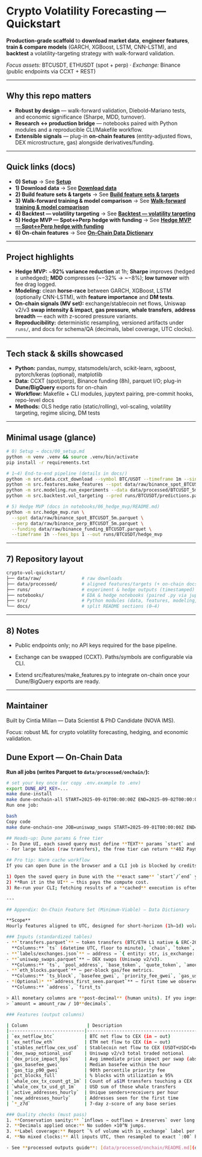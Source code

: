 # Crypto Volatility Forecasting — Quickstart

**Production-grade scaffold** to **download market data**, **engineer features**, **train & compare models** (GARCH, XGBoost, LSTM, CNN-LSTM), and **backtest** a volatility-targeting strategy with walk-forward validation.  

*Focus assets:* BTCUSDT, ETHUSDT (spot + perp) · *Exchange:* Binance (public endpoints via CCXT + REST)

---

## Why this repo matters

- **Robust by design** — walk-forward validation, Diebold–Mariano tests, and economic significance (Sharpe, MDD, turnover).
- **Research ↔ production bridge** — notebooks paired with Python modules and a reproducible CLI/Makefile workflow.
- **Extensible signals** — plug-in **on-chain features** (entity-adjusted flows, DEX microstructure, gas) alongside derivatives/funding.

---

## Quick links (docs)

- **0) Setup** → See **[Setup](docs/00_setup.md)**  
- **1) Download data** → See **[Download data](docs/01_download_data.md)**  
- **2) Build feature sets & targets** → See **[Build feature sets & targets](docs/02_build_features_targets.md)**  
- **3) Walk-forward training & model comparison** → See **[Walk-forward training & model comparison](docs/03_walkforward_modeling.md)**  
- **4) Backtest — volatility targeting** → See **[Backtest — volatility targeting](docs/04_backtest_vol_targeting.md)**  
- **5) Hedge MVP — Spot↔Perp hedge with funding** → See **[Hedge MVP — Spot↔Perp hedge with funding](notebooks/06_hedge_mvp/README.md)**  
- **6) On-chain features** → See **[On-Chain Data Dictionary](data/processed/onchain/README.md)**

---

## Project highlights

- **Hedge MVP:** ~**92% variance reduction** at 1h; **Sharpe** improves (hedged ≥ unhedged); **MDD** compresses (~−32% → ~−8%); **low turnover** with fee drag logged.
- **Modeling:** clean **horse-race** between GARCH, XGBoost, LSTM (optionally CNN-LSTM), with **feature importance** and **DM tests**.
- **On-chain signals (MV set):** exchange/stablecoin net flows, Uniswap v2/v3 **swap intensity & impact**, **gas pressure**, **whale transfers**, **address breadth** — each with z-scored pressure variants.
- **Reproducibility:** deterministic resampling, versioned artifacts under `runs/`, and docs for schema/QA (decimals, label coverage, UTC clocks).

---

## Tech stack & skills showcased

- **Python:** pandas, numpy, statsmodels/arch, scikit-learn, xgboost, pytorch/keras (optional), matplotlib
- **Data:** CCXT (spot/perp), Binance funding (8h), parquet I/O; plug-in **Dune/BigQuery** exports for on-chain
- **Workflow:** Makefile + CLI modules, jupytext pairing, pre-commit hooks, repo-level docs
- **Methods:** OLS hedge ratio (static/rolling), vol-scaling, volatility targeting, regime slicing, DM tests

---

## Minimal usage (glance)

```bash
# 0) Setup → docs/00_setup.md
python -m venv .venv && source .venv/bin/activate
pip install -r requirements.txt

# 1–4) End-to-end pipeline (details in docs/)
python -m src.data.ccxt_download --symbol BTC/USDT --timeframe 1m --since 2020-01-01 --out data/raw/binance_spot_BTCUSDT_1m.parquet
python -m src.features.make_features --spot data/raw/binance_spot_BTCUSDT_1m.parquet --funding data/raw/binance_funding_BTCUSDT.parquet --symbol BTCUSDT --timeframe 5m --out data/processed/BTCUSDT_5m.parquet
python -m src.modeling.run_experiments --data data/processed/BTCUSDT_5m.parquet --symbol BTCUSDT --horizon 12 --output runs/BTCUSDT
python -m src.backtest.vol_targeting --pred runs/BTCUSDT/predictions.parquet --retcol ret_5m --fee_bps 1 --output runs/BTCUSDT/backtest_BTCUSDT.json

# 5) Hedge MVP (docs in notebooks/06_hedge_mvp/README.md)
python -m src.hedge_mvp.run \
  --spot data/raw/binance_spot_BTCUSDT_5m.parquet \
  --perp data/raw/binance_perp_BTCUSDT_5m.parquet \
  --funding data/raw/binance_funding_BTCUSDT.parquet \
  --timeframe 1h --fees_bps 1 --out runs/BTCUSDT/hedge_mvp
```

---

## 7) Repository layout

```bash
crypto-vol-quickstart/
├── data/raw/               # raw downloads
├── data/processed/         # aligned features/targets (+ on-chain docs)
├── runs/                   # experiment & hedge outputs (timestamped)
├── notebooks/              # EDA & hedge notebooks (paired .py via jupytext)
├── src/                    # Python modules (data, features, modeling, backtest, hedge_mvp)
└── docs/                   # split README sections (0–4)
```

---

## 8) Notes

- Public endpoints only; no API keys required for the base pipeline.

- Exchange can be swapped (CCXT). Paths/symbols are configurable via CLI.

- Extend src/features/make_features.py to integrate on-chain once your Dune/BigQuery exports are ready.

---

## Maintainer

Built by Cintia Millan — Data Scientist & PhD Candidate (NOVA IMS).

Focus: robust ML for crypto volatility forecasting, hedging, and economic validation.

## Dune Export — On-Chain Data

**Run all jobs (writes Parquet to `data/processed/onchain/`):**
```bash
# set your key once (or copy .env.example to .env)
export DUNE_API_KEY=... 
make dune-install
make dune-onchain-all START=2025-09-01T00:00:00Z END=2025-09-02T00:00:00Z
Run one job:

bash
Copy code
make dune-onchain-one JOB=uniswap_swaps START=2025-09-01T00:00:00Z END=2025-09-02T00:00:00Z

## Heads-up: Dune params & free tier
- In Dune UI, each saved query must define **TEXT** params `start` and `end` (ISO8601).
- For large tables (raw transfers), the free tier can return **402 Payment Required** even on narrow windows. Prefer **server-side aggregations** (hourly netflows, swap notional) and download the small result sets.

## Pro tip: Warm cache workflow
If you can open Dune in the browser and a CLI job is blocked by credits:

1) Open the saved query in Dune with the **exact same** `start`/`end` you plan to pass from CLI.  
2) **Run it in the UI** — this pays the compute cost.  
3) Re-run your CLI; fetching results of a **cached** execution is often allowed (plan-dependent).

---

## Appendix: On-Chain Feature Set (Minimum-Viable) — Data Dictionary

**Scope**  
Hourly features aligned to UTC, designed for short-horizon (1h–1d) volatility forecasting for BTC/ETH.

### Inputs (standardized tables)
- **`transfers.parquet`** — token transfers (BTC/ETH L1 native & ERC-20).  
  **Columns:** `ts` (datetime UTC, floor to minute), `chain`, `token`, `from_address`, `to_address`, `amount_raw`, `decimals`, `amount`, `amount_usd`
- **`labels/exchanges.json`** — address → `{ entity: str, is_exchange: bool }`
- **`uniswap_swaps.parquet`** — DEX swaps (Uniswap v2/v3).  
  **Columns:** `ts`, `pool_address`, `base_token`, `quote_token`, `amount_usd`, `mid_before`, `mid_after`
- **`eth_blocks.parquet`** — per-block gas/fee metrics.  
  **Columns:** `ts_block`, `basefee_gwei`, `priority_fee_gwei`, `gas_used`, `gas_limit`
- *(Optional)* **`address_first_seen.parquet`** — first time we observed an address.  
  **Columns:** `address`, `first_ts`

> All monetary columns are **post-decimal** (human units). If you ingest raw logs, apply:  
> `amount = amount_raw / 10**decimals`.

### Features (output columns)

| Column                      | Description                                | Units | Construction (hourly)                                                                     |
|----------------------------|--------------------------------------------|-------|-------------------------------------------------------------------------------------------|
| `ex_netflow_btc`           | BTC net flow to CEX (in − out)             | BTC   | Sum transfers where CEX is receiver minus where CEX is sender (BTC chain)                 |
| `ex_netflow_eth`           | ETH net flow to CEX (in − out)             | ETH   | Same as above for ETH native (exclude ERC-20)                                             |
| `stables_netflow_cex_usd`  | Stablecoin net flow to CEX (USDT+USDC+DAI) | USD   | Sum USD of ERC-20 transfers **into** CEX minus **out**                                    |
| `dex_swap_notional_usd`    | Uniswap v2/v3 total traded notional        | USD   | Sum `amount_usd` over swaps per hour                                                      |
| `dex_price_impact_bps`     | Avg immediate price impact per swap (abs)  | bps   | `abs((mid_after - mid_before)/mid_before)*1e4`, then mean per hour                        |
| `gas_basefee_gwei`         | Median basefee within the hour             | gwei  | Median of `basefee_gwei` across blocks in hour                                            |
| `gas_tip_p90_gwei`         | 90th percentile priority fee               | gwei  | P90 of `priority_fee_gwei`                                                                |
| `pct_blocks_full`          | % blocks with utilization ≥ 95%            | %     | Share where `gas_used / gas_limit ≥ 0.95`                                                 |
| `whale_cex_tx_count_gt_1m` | Count of ≥$1M transfers touching a CEX     | count | Count (native/ERC-20) transfers `amount_usd ≥ 1e6` with CEX as sender or receiver         |
| `whale_cex_tx_usd_gt_1m`   | USD sum of those whale transfers           | USD   | Sum `amount_usd` for same filter                                                           |
| `active_addresses_hourly`  | Unique senders+receivers per hour          | count | `nunique(from ∪ to)`                                                                      |
| `new_addresses_hourly`     | Addresses seen for the first time          | count | Count addresses whose `first_ts` equals current hour                                       |
| `*_z7d`                    | 7-day z-score of any base series           | z     | `(x − mean_7d) / std_7d` (rolling, min periods = 24)                                      |

### Quality checks (must pass)
1. **Conservation sanity:** `inflows − outflows ≈ Δreserves` over long windows (where reserves available).  
2. **Decimals applied once:** No sudden ×10^N jumps.  
3. **Label coverage:** Report `% of volume with is_exchange` label per day.  
4. **No mixed clocks:** All inputs UTC, then resampled to exact `:00` hourly bins.

- See **processed outputs guide**: [data/processed/onchain/README.md](data/processed/onchain/README.md)
